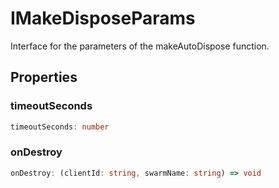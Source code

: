 # IMakeDisposeParams

Interface for the parameters of the makeAutoDispose function.

## Properties

### timeoutSeconds

```ts
timeoutSeconds: number
```

### onDestroy

```ts
onDestroy: (clientId: string, swarmName: string) => void
```
